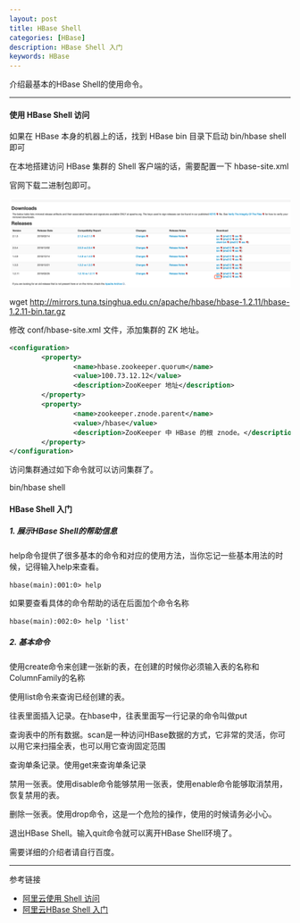 ```yaml
---
layout: post
title: HBase Shell
categories: [HBase]
description: HBase Shell 入门
keywords: HBase
---
```


介绍最基本的HBase Shell的使用命令。

---

#### 使用 HBase Shell 访问

如果在 HBase 本身的机器上的话，找到 HBase bin 目录下启动 bin/hbase shell 即可

在本地搭建访问 HBase 集群的 Shell 客户端的话，需要配置一下 hbase-site.xml

官网下载二进制包即可。

![](/images/blog/2019-03-19-1.png)

wget http://mirrors.tuna.tsinghua.edu.cn/apache/hbase/hbase-1.2.11/hbase-1.2.11-bin.tar.gz 

修改 conf/hbase-site.xml 文件，添加集群的 ZK 地址。

```xml
<configuration>
        <property>
                <name>hbase.zookeeper.quorum</name>
                <value>100.73.12.12</value>
                <description>ZooKeeper 地址</description>
        </property>
        <property>
                <name>zookeeper.znode.parent</name>
                <value>/hbase</value>
                <description>ZooKeeper 中 HBase 的根 znode。</description>
        </property>
</configuration>
```

访问集群通过如下命令就可以访问集群了。

bin/hbase shell

#### HBase Shell 入门

##### 1. 展示HBase Shell的帮助信息

help命令提供了很多基本的命令和对应的使用方法，当你忘记一些基本用法的时候，记得输入help来查看。

`hbase(main):001:0> help`

如果要查看具体的命令帮助的话在后面加个命令名称

`hbase(main):002:0> help 'list'`

##### 2. 基本命令

使用create命令来创建一张新的表，在创建的时候你必须输入表的名称和ColumnFamily的名称

使用list命令来查询已经创建的表。

往表里面插入记录。在hbase中，往表里面写一行记录的命令叫做put

查询表中的所有数据。scan是一种访问HBase数据的方式，它非常的灵活，你可以用它来扫描全表，也可以用它查询固定范围

查询单条记录。使用get来查询单条记录

禁用一张表。使用disable命令能够禁用一张表，使用enable命令能够取消禁用，恢复禁用的表。

删除一张表。使用drop命令，这是一个危险的操作，使用的时候请务必小心。

退出HBase Shell。输入quit命令就可以离开HBase Shell环境了。

需要详细的介绍者请自行百度。


---
参考链接
* [阿里云使用 Shell 访问](https://help.aliyun.com/document_detail/52056.html?spm=a2c4g.11186623.6.555.3f7457bdKfIVRV)
* [阿里云HBase Shell 入门](https://help.aliyun.com/document_detail/52057.html?spm=a2c4g.11186623.6.554.4f553294ENHqYE)

